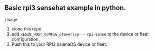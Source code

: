## Basic rpi3 sensehat example in python.

Usage:
1. clone this repo
2. add `RESIN_HOST_CONFIG_dtoverlay` == `rpi-sense` to the device or fleet configuration.
3. Push this to your RPI3 balenaOS device or fleet.
